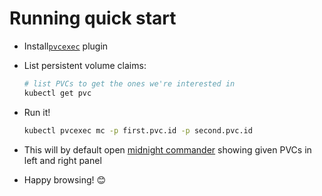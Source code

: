 # Running quick start

* Install[`pvcexec`](installing-plugin-manually.md) plugin

* List persistent volume claims: 
  ```bash
  # list PVCs to get the ones we're interested in
  kubectl get pvc
  ```
* Run it!
  ```bash
  kubectl pvcexec mc -p first.pvc.id -p second.pvc.id
  ```
* This will by default open [midnight commander](https://midnight-commander.org/) showing given PVCs in left and right panel
* Happy browsing! :blush: 